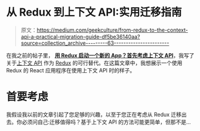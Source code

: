 # 从 Redux 到上下文 API:实用迁移指南

> 原文：<https://medium.com/geekculture/from-redux-to-the-context-api-a-practical-migration-guide-df5be36140aa?source=collection_archive---------63----------------------->

在我之前的帖子里， [**用 Redux 启动一个新的 App？首先考虑上下文 API**](https://auth0.com/blog/starting-a-new-app-with-redux-consider-context-api-first/)，我写了关于[上下文 API](https://reactjs.org/docs/context.html) 作为 [Redux](https://redux.js.org/) 的可行替代。在这篇文章中，我想展示一个使用 Redux 的 React 应用程序在使用上下文 API 时的样子。

# 首要考虑

我假设我以前的文章引起了您足够的兴趣，以至于您正在考虑从 Redux 迁移出去。你必须问自己:迁移值得吗？基于上下文 API 的方法可能更简单，但那不是…